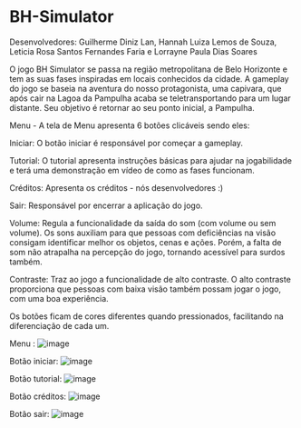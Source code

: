 # BH-Simulator

Desenvolvedores: Guilherme Diniz Lan, Hannah Luiza Lemos de Souza, Leticia Rosa Santos Fernandes Faria e Lorrayne Paula Dias Soares



O jogo BH Simulator se passa na região metropolitana de Belo Horizonte e tem as suas fases inspiradas em locais conhecidos da cidade. A gameplay do jogo se baseia na aventura do nosso protagonista, uma capivara, que após cair na Lagoa da Pampulha acaba se teletransportando para um lugar distante. Seu objetivo é retornar ao seu ponto inicial, a Pampulha.



Menu - A tela de Menu apresenta 6 botões clicáveis sendo eles:

Iniciar: O botão iniciar é responsável por começar a gameplay.

Tutorial: O tutorial apresenta instruções básicas para ajudar na jogabilidade e terá uma demonstração em vídeo de como as fases funcionam.

Créditos: Apresenta os créditos - nós desenvolvedores :)

Sair: Responsável por encerrar a aplicação do jogo.

Volume: Regula a funcionalidade da saída do som (com volume ou sem volume).
        Os sons auxiliam para que pessoas com deficiências na visão consigam identificar melhor os objetos, cenas e ações.
        Porém, a falta de som não atrapalha na percepção do jogo, tornando acessível para surdos também.

Contraste:  Traz ao jogo a funcionalidade de alto contraste.
            O alto contraste proporciona que pessoas com baixa visão também possam jogar o jogo, com uma boa experiência.

Os botões ficam de cores diferentes quando pressionados, facilitando na diferenciação de cada um.



Menu :
![image](https://user-images.githubusercontent.com/87147025/172286785-ff84cd25-38d3-44c0-a7f1-e599001fe95d.png)

Botão iniciar:
![image](https://user-images.githubusercontent.com/87147025/172287596-8d3a4c26-22f3-4e45-9c42-16f396e02c7a.png)


Botão tutorial:
![image](https://user-images.githubusercontent.com/87147025/172287899-06b244fa-ba7c-444f-8698-91b0b0f8474a.png)


Botão créditos:
![image](https://user-images.githubusercontent.com/87147025/172288284-ef1f9f3f-52c1-418f-8169-b9fbc9506094.png)


Botão sair:
![image](https://user-images.githubusercontent.com/87147025/172288426-1adc940f-401d-483a-855c-a2905825a843.png)

